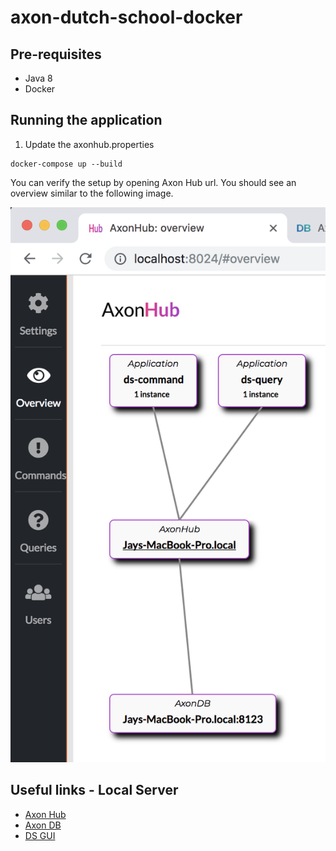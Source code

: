 # axon-dutch-school-docker


## Pre-requisites
- Java 8
- Docker

## Running the application

1. Update the axonhub.properties

```shell
docker-compose up --build
```

You can verify the setup by opening Axon Hub url. You should see an overview similar to the following image.
 
![Axon Hub Overview](./docs/AxonHub-before-ds-gui.png)


## Useful links - Local Server

- [Axon Hub](http://localhost:28024)
- [Axon DB](http://localhost:18023)
- [DS GUI](http://localhost:38080)
